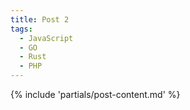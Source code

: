 ```yaml
---
title: Post 2
tags:
  - JavaScript
  - GO
  - Rust
  - PHP
---
```

{% include 'partials/post-content.md' %}